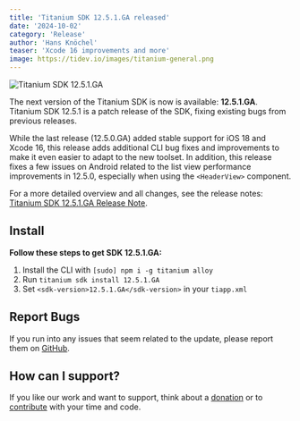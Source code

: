 ```yaml
---
title: 'Titanium SDK 12.5.1.GA released'
date: '2024-10-02'
category: 'Release'
author: 'Hans Knöchel'
teaser: 'Xcode 16 improvements and more'
image: https://tidev.io/images/titanium-general.png
---
```


![Titanium SDK 12.5.1.GA](/images/titanium-general.png)

The next version of the Titanium SDK is now is available: <b>12.5.1.GA</b>. Titanium SDK 12.5.1 is a patch release of the SDK, fixing existing bugs from previous releases.

While the last release (12.5.0.GA) added stable support for iOS 18 and Xcode 16, this release adds additional
CLI bug fixes and improvements to make it even easier to adapt to the new toolset. In addition, this release
fixes a few issues on Android related to the list view performance improvements in 12.5.0, especially when using the
`<HeaderView>` component.

For a more detailed overview and all changes, see the release notes: [Titanium SDK 12.5.1.GA Release Note](https://titaniumsdk.com/guide/Titanium_SDK/Titanium_SDK_Release_Notes/Titanium_SDK_Release_Notes_12.x/Titanium_SDK_12.5.1.GA_Release_Note.html).

## Install

**Follow these steps to get SDK 12.5.1.GA:**

1. Install the CLI with `[sudo] npm i -g titanium alloy`
2. Run `titanium sdk install 12.5.1.GA`
3. Set `<sdk-version>12.5.1.GA</sdk-version>` in your `tiapp.xml`

## Report Bugs

If you run into any issues that seem related to the update, please report them on [GitHub](https://github.com/tidev/titanium-sdk/issues).

## How can I support?

If you like our work and want to support, think about a [donation](/donate) or to [contribute](/contribute) with your time and code.
